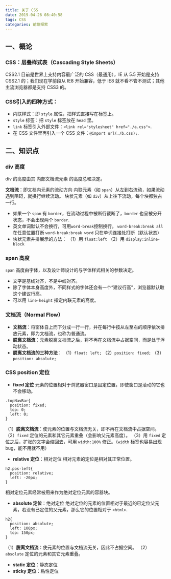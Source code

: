 ```yaml
---
title: 关于 CSS
date: 2019-04-26 08:40:58
tags: CSS
categories: 前端探索
---
```


## 一、概论
### CSS：层叠样式表（Cascading Style Sheets）
CSS2.1 目前是世界上支持内容最广泛的 CSS（最通用），IE 从 5.5 开始是支持 CSS2.1 的；我们现在学前段从 IE8 开始兼容，低于 IE8 就不看不管不测试；其他主流浏览器都是支持 CSS3 的。

 ### CSS引入的四种方式：
+ 内联样式：即 `style` 属性，把样式直接写在标签上。
+ `style` 标签：把 `style` 标签放在 `head` 里。
+ `link` 标签引入外部文件：`<link rel="stylesheet" href="./a.css">`.
+ 在 CSS 文件里再引入一个 CSS 文件：`@import url(./b.css);`.

## 二、知识点 
### div 高度
div 的高度由其 内部文档流元素 的高度总和决定。

**文档流**：即文档内元素的流动方向
内联元素（如 `span`）从左到右流动，如果流动遇到阻碍，就换行继续流动。
块状元素（如 `div`）从上往下流动，每个块都独占一行。
+ 如果一个 `span` 有 `border`，在流动过程中被断行截断了，`border` 也呈被分开状态，不会出现两个 `border`.
+ 英文单词默认不会换行，可用`word-break`控制换行。
`word-break:break all` 在任意位置打断
`word-break:break word` 只在单词连接处打断（默认状态）
+ 块状元素并排展示的方法：
  （1）用 `float:left`
  （2）用 `display:inline-block`

### span 高度
`span` 高度由字体，以及设计师设计的与字体样式相关的参数决定。

+ 文字是基线对齐，不是中线对齐。
+ 除了字体本身高度外，不同样式的字体还会有一个“建议行高”，浏览器默认取这个建议行高。
+ 可以用 `line-height` 指定内联元素的高度。

### 文档流（Normal Flow）
+ **文档流**：将窗体自上而下分成一行一行，并在每行中按从左至右的顺序依次排放元素，即为文档流，也称为普通流。
+ **脱离文档流**：元素脱离文档流之后，将不再在文档流中占据空间，而是处于浮动状态。
+ **脱离文档流的三种方法**：
    （1）`float: left;`
    （2）`position: fixed;`
    （3）`position: absolute;`

### CSS position 定位
+ **fixed 定位**
元素的位置相对于浏览器窗口是固定位置，即使窗口是滚动的它也不会移动。
```
.topNavBar{
  position: fixed;
  top: 0;
  left: 0;
}
```
（1）**脱离文档流**：使元素的位置与文档流无关，即不再在文档流中占据空间。
（2）`fixed` 定位的元素和其它元素重叠（会影响父元素高度）。
（3）用 `fixed` 定位之后，扩张的文字会缩回去，可用 `width:100%` 修正。（`width` 标签也容易出现 bug，能不用就不用）

+ **relative 定位**：相对定位
相对元素的定位是相对其正常位置。
```
h2.pos-left{
  position: relative;
  left: -20px;
}
```
相对定位元素经常被用来作为绝对定位元素的容器块。
+ **absolute 定位**：绝对定位
绝对定位的元素的位置相对于最近的已定位父元素，若没有已定位的父元素，那么它的位置相对于 `<html>`.
```
h2{
  position: absolute;
  left: 100px;
  top: 150px; 
}
```
（1）**脱离文档流**：使元素的位置与文档流无关，因此不占据空间。
（2）`absolute` 定位的元素和其它元素重叠。
+ **static 定位**：静态定位
+ **sticky 定位**：粘性定位







